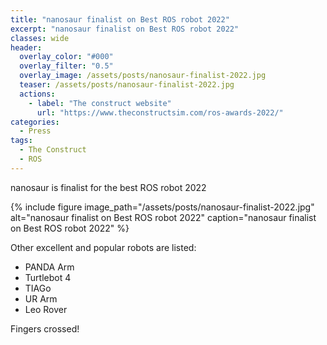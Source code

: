 ```yaml
---
title: "nanosaur finalist on Best ROS robot 2022"
excerpt: "nanosaur finalist on Best ROS robot 2022"
classes: wide
header:
  overlay_color: "#000"
  overlay_filter: "0.5"
  overlay_image: /assets/posts/nanosaur-finalist-2022.jpg
  teaser: /assets/posts/nanosaur-finalist-2022.jpg
  actions:
    - label: "The construct website"
      url: "https://www.theconstructsim.com/ros-awards-2022/"
categories:
  - Press
tags:
  - The Construct
  - ROS
---
```


nanosaur is finalist for the best ROS robot 2022

{% include figure image_path="/assets/posts/nanosaur-finalist-2022.jpg" alt="nanosaur finalist on Best ROS robot 2022" caption="nanosaur finalist on Best ROS robot 2022" %}

Other excellent and popular robots are listed:
* PANDA Arm
* Turtlebot 4
* TIAGo
* UR Arm
* Leo Rover

Fingers crossed!